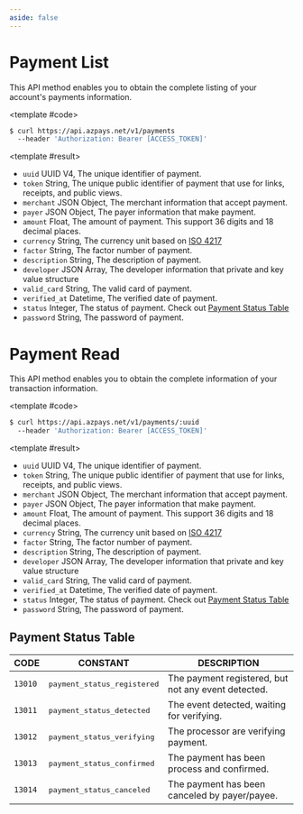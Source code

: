 ```yaml
---
aside: false
---
```


<!--@include: /partials/libraries.md-->

<CodeBox lang="Restful" method="GET" endpoint="/v1/payments">

# Payment List

This API method enables you to obtain the complete listing of your account's payments information.

<!--@include: /partials/authorization.md-->

<template #code>

```bash
$ curl https://api.azpays.net/v1/payments
  --header 'Authorization: Bearer [ACCESS_TOKEN]'
```

</template>

</CodeBox>

<Response jfile="azpays/payment/list" >

<template #result>

- `uuid` <span>UUID V4</span>, The unique identifier of payment.
- `token` <span>String</span>, The unique public identifier of payment that use for links, receipts, and public views.
- `merchant` <span>JSON Object</span>, The merchant information that accept payment.
- `payer` <span>JSON Object</span>, The payer information that make payment.
- `amount` <span>Float</span>, The amount of payment. This support 36 digits and 18 decimal places.
- `currency` <span>String</span>, The currency unit based on [ISO 4217](https://en.wikipedia.org/wiki/ISO_4217)
- `factor` <span>String</span>, The factor number of payment.
- `description` <span>String</span>, The description of payment.
- `developer` <span>JSON Array</span>, The developer information that private and key value structure
- `valid_card` <span>String</span>, The valid card of payment.
- `verified_at` <span>Datetime</span>, The verified date of payment.
- `status` <span>Integer</span>, The status of payment. Check out [Payment Status Table](#payment-status-table)
- `password` <span>String</span>, The password of payment.

</template>

</Response>

<CodeBox lang="Restful" method="GET" endpoint="/v1/payment/:uuid">

# Payment Read

This API method enables you to obtain the complete information of your transaction information.

<!--@include: /partials/authorization.md-->

<template #code>

```bash
$ curl https://api.azpays.net/v1/payments/:uuid
  --header 'Authorization: Bearer [ACCESS_TOKEN]'
```

</template>

</CodeBox>

<Response jfile="azpays/payment/read" >

<template #result>

- `uuid` <span>UUID V4</span>, The unique identifier of payment.
- `token` <span>String</span>, The unique public identifier of payment that use for links, receipts, and public views.
- `merchant` <span>JSON Object</span>, The merchant information that accept payment.
- `payer` <span>JSON Object</span>, The payer information that make payment.
- `amount` <span>Float</span>, The amount of payment. This support 36 digits and 18 decimal places.
- `currency` <span>String</span>, The currency unit based on [ISO 4217](https://en.wikipedia.org/wiki/ISO_4217)
- `factor` <span>String</span>, The factor number of payment.
- `description` <span>String</span>, The description of payment.
- `developer` <span>JSON Array</span>, The developer information that private and key value structure
- `valid_card` <span>String</span>, The valid card of payment.
- `verified_at` <span>Datetime</span>, The verified date of payment.
- `status` <span>Integer</span>, The status of payment. Check out [Payment Status Table](#payment-status-table)
- `password` <span>String</span>, The password of payment.

</template>

</Response>


## Payment Status Table

| CODE               | CONSTANT                             | DESCRIPTION                                         |
|--------------------|--------------------------------------|-----------------------------------------------------|
| <code>13010</code> | <pre>payment_status_registered</pre> | The payment registered, but not any event detected. |
| <code>13011</code> | <pre>payment_status_detected</pre>   | The event detected, waiting for verifying.          |
| <code>13012</code> | <pre>payment_status_verifying</pre>  | The processor are verifying payment.                |
| <code>13013</code> | <pre>payment_status_confirmed</pre>  | The payment has been process and confirmed.         |
| <code>13014</code> | <pre>payment_status_canceled</pre>   | The payment has been canceled by payer/payee.       |
